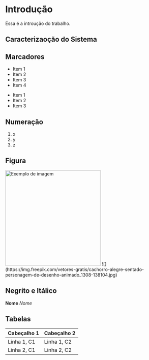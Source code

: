 # Introdução

Essa é a introução do trabalho.

## Caracterizaoção do Sistema

## Marcadores
- Item 1
- Item 2
- Item 3
- Item 4

* Item 1
* Item 2
* Item 3

## Numeração
1. x
2. y
3. z

## Figura
<img src="https://img.freepik.com/vetores-gratis/cachorro-alegre-sentado-personagem-de-desenho-animado_1308-138104.jpg" alt="Exemplo de imagem" width="300">
![](https://img.freepik.com/vetores-gratis/cachorro-alegre-sentado-personagem-de-desenho-animado_1308-138104.jpg)

## Negrito e Itálico
**Nome**
*Nome*

## Tabelas
| Cabeçalho 1 | Cabeçalho 2 |
|-------------|-------------|
| Linha 1, C1 | Linha 1, C2 |
| Linha 2, C1 | Linha 2, C2 |
